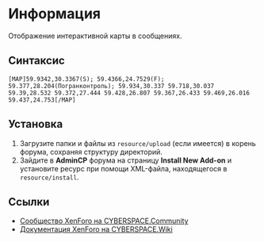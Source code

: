 # Информация

Отображение интерактивной карты в сообщениях.

## Синтаксис

```
[MAP]59.9342,30.3367(S); 59.4366,24.7529(F); 59.377,28.204(Погранконтроль); 59.934,30.337 59.718,30.037 59.39,28.532 59.372,27.444 59.428,26.807 59.367,26.433 59.469,26.016 59.437,24.753[/MAP]
```

## Установка

1. Загрузите папки и файлы из `resource/upload` (если имеется) в корень форума, сохраняя структуру директорий.
2. Зайдите в **AdminCP** форума на страницу **Install New Add-on** и установите ресурс при помощи XML-файла, находящегося в `resource/install`.

## Ссылки

- [Сообщество XenForo на CYBERSPACE.Community](//cyberspace.community/forums/30/)
- [Документация XenForo на CYBERSPACE.Wiki](//xenforo.cyberspace.wiki/)
